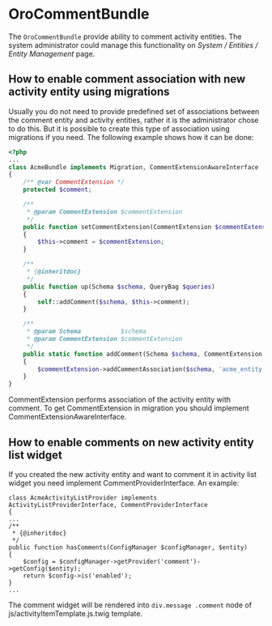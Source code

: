 OroCommentBundle
===================

The `OroCommentBundle` provide ability to comment activity entities. The system administrator could manage this functionality on *System / Entities / Entity Management* page.

How to enable comment association with new activity entity using migrations
---------------------------------------------------------------------------

Usually you do not need to provide predefined set of associations between the comment entity and activity entities, rather it is the administrator chose to do this. But it is possible to create this type of association using migrations if you need. The following example shows how it can be done:

``` php
<?php
...
class AcmeBundle implements Migration, CommentExtensionAwareInterface
{
    /** @var CommentExtension */
    protected $comment;

    /**
     * @param CommentExtension $commentExtension
     */
    public function setCommentExtension(CommentExtension $commentExtension)
    {
        $this->comment = $commentExtension;
    }

    /**
     * {@inheritdoc}
     */
    public function up(Schema $schema, QueryBag $queries)
    {
        self::addComment($schema, $this->comment);
    }

    /**
     * @param Schema           $schema
     * @param CommentExtension $commentExtension
     */
    public static function addComment(Schema $schema, CommentExtension $commentExtension)
    {
        $commentExtension->addCommentAssociation($schema, 'acme_entity');
    }
}
```
CommentExtension performs association of the activity entity with comment. To get CommentExtension in migration you should implement CommentExtensionAwareInterface.

How to enable comments on new activity entity list widget
---------------------------------------------------------

If you created the new activity entity and want to comment it in activity list widget you need implement CommentProviderInterface. An example:

```
class AcmeActivityListProvider implements ActivityListProviderInterface, CommentProviderInterface
{
...
/**
 * {@inheritdoc}
 */
public function hasComments(ConfigManager $configManager, $entity)
{
    $config = $configManager->getProvider('comment')->getConfig($entity);
    return $config->is('enabled');
}
...
```
The comment widget will be rendered into ```div.message .comment``` node of js/activityItemTemplate.js.twig template.
